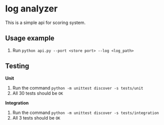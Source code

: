 log analyzer
==============================

This is a simple api for scoring system.

Usage example
---------------

1. Run `python api.py --port <store port> --log <log_path>`

Testing
-------

**Unit**
1. Run the command `python -m unittest discover -s tests/unit`
2. All 30 tests should be `OK`

**Integration**
1. Run the command `python -m unittest discover -s tests/integration`
2. All 3 tests should be `OK`


